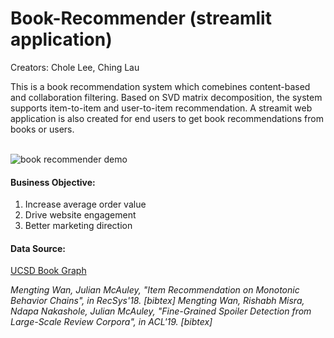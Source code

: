 # Book-Recommender (streamlit application)

Creators: Chole Lee, Ching Lau

This is a book recommendation system which comebines content-based and collaboration filtering. Based on SVD matrix decomposition, the system supports item-to-item and user-to-item recommendation. 
A streamit web application is also created for end users to get book recommendations from books or users.</br>
</br>

![book recommender demo](https://user-images.githubusercontent.com/103087042/186210203-22a9aaec-09f6-42c2-9e95-09be55a9e46a.gif)

#### Business Objective: </br>
1.  Increase average order value
2.  Drive website engagement
3.  Better marketing direction

#### Data Source:

[UCSD Book Graph](https://sites.google.com/eng.ucsd.edu/ucsdbookgraph/home)

*Mengting Wan, Julian McAuley, "Item Recommendation on Monotonic Behavior Chains", in RecSys'18.  [bibtex]
Mengting Wan, Rishabh Misra, Ndapa Nakashole, Julian McAuley, "Fine-Grained Spoiler Detection from Large-Scale Review Corpora", in ACL'19. [bibtex]*
